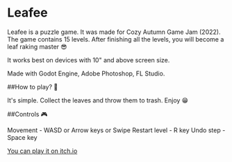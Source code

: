 # Leafee
Leafee is a puzzle game. It was made for Cozy Autumn Game Jam (2022). The game contains 15 levels. After finishing all the levels, you will become a leaf raking master 😎

It works best on devices with 10" and above screen size.

Made with Godot Engine, Adobe Photoshop, FL Studio.

##How to play? 🤔

It's simple. Collect the leaves and throw them to trash. Enjoy 😁

##Controls 🎮

Movement - WASD or Arrow keys or Swipe
Restart level - R key
Undo step - Space key

[You can play it on itch.io](https://dudem.itch.io/leafee)
